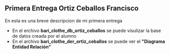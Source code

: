 ## Primera Entrega Ortiz Ceballos Francisco

  En esta es una breve descripcion de mi primera entrega

  - En el erchivo **bari_clothe_db_ortiz_ceballos** se puede visulizar la base de datos creada por el alumno
  - En el archivo **bari_clothe_der_ortiz_ceballos** se puede ver el **"Diagrama Entidad Relación"** 
